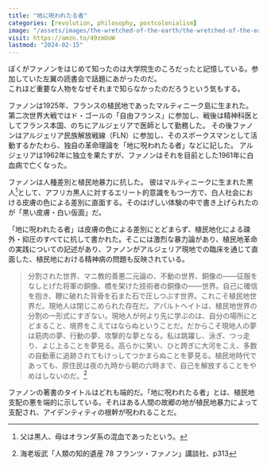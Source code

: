 ```yaml
---
title: "地に呪われたる者"
categories: [revolution, philosophy, postcolonialism]
image: "/assets/images/the-wretched-of-the-earth/the-wretched-of-the-earth.jpg"
visit: https://amzn.to/49zmUoW
lastmod: "2024-02-15"
---
```

ぼくがファノンをはじめて知ったのは大学院生のころだったと記憶している。参加していた左翼の読書会で話題にあがったのだ。  
これほど重要な人物をなぜそれまで知らなかったのだろうという気もする。

ファノンは1925年、フランスの植民地であったマルティニーク島に生まれた。第二次世界大戦ではド・ゴールの「自由フランス」に参加し、戦後は精神科医としてフランス本国、のちにアルジェリアで医師として勤務した。
その後ファノンはアルジェリア民族解放戦線（FLN）に参加し、そのスポークスマンとして活動するかたわら、独自の革命理論を「地に呪われたる者」などに記した。
アルジェリアは1962年に独立を果たすが、ファノンはそれを目前とした1961年に白血病で亡くなった。

ファノンは人種差別と植民地暴力に抗した。
彼はマルティニークに生まれた黒人[^1]として、アフリカ黒人に対するエリート的意識をもつ一方で、白人社会における皮膚の色による差別に直面する。そのはげしい体験の中で書き上げられたのが「黒い皮膚・白い仮面」だ。

「地に呪われたる者」は皮膚の色による差別にとどまらず、植民地化による疎外・抑圧のすべてに抗して書かれた。そこには激烈な暴力論があり、植民地革命の実践についての記述があり、ファノンがアルジェリア現地での臨床を通じて直面した、植民地における精神病の問題も反映されている。

> 分割された世界、マニ教的善悪二元論の、不動の世界、銅像の——征服をなしとげた将軍の銅像、橋を架けた技術者の銅像の——世界。自己に確信を抱き、鞭に破れた背骨を石また石で圧しつぶす世界。これこそ植民地世界だ。現地人は閉じこめられた存在だ。アパルトヘイトは、植民地世界の分割の一形式にすぎない。現地人が何より先に学ぶのは、自分の場所にとどまること、境界をこえてはならぬということだ。だからこそ現地人の夢は筋肉の夢、行動の夢、攻撃的な夢となる。私は跳躍し、泳ぎ、つっ走り、よじ上ることを夢見る。高らかに笑い、ひと跨ぎに大河をこえ、多数の自動車に追跡されてもけっしてつかまらぬことを夢見る。植民地時代であっても、原住民は夜の九時から朝の六時まで、自己を解放することをやめはしないのだ。[^2]

ファノンの著書のタイトルはどれも端的だ。「地に呪われたる者」とは、植民地支配の悪を端的に示している。それはある人間の故郷の地が植民地暴力によって支配され、アイデンティティの根幹が呪われることだ。

[^1]: 父は黒人、母はオランダ系の混血であったという。
[^2]: 海老坂武「人類の知的遺産 78 フランツ・ファノン」講談社、p313





